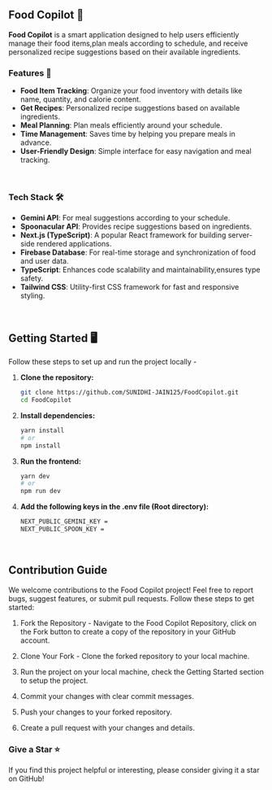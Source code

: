 ## Food Copilot 🍎

**Food Copilot** is a smart application designed to help users efficiently manage their food items,plan meals according to schedule, and receive personalized recipe suggestions based on their available ingredients.


### Features 🚀

- **Food Item Tracking**: Organize your food inventory with details like name, quantity, and calorie content.
- **Get Recipes**: Personalized recipe suggestions based on available ingredients.
- **Meal Planning**: Plan meals efficiently around your schedule.
- **Time Management**: Saves time by helping you prepare meals in advance.
- **User-Friendly Design**: Simple interface for easy navigation and meal tracking.
<br/>

### Tech Stack 🛠️

- **Gemini API**: For meal suggestions according to your schedule.
- **Spoonacular API**: Provides recipe suggestions based on ingredients.
- **Next.js (TypeScript)**: A popular React framework for building server-side rendered applications.
- **Firebase Database**: For real-time storage and synchronization of food and user data.
- **TypeScript**: Enhances code scalability and maintainability,ensures type safety.
- **Tailwind CSS**: Utility-first CSS framework for fast and responsive styling.

<br/>

## Getting Started 🖥️
Follow these steps to set up and run the project locally - 

1. **Clone the repository:**
   ```bash
   git clone https://github.com/SUNIDHI-JAIN125/FoodCopilot.git
   cd FoodCopilot
   ```

2. **Install dependencies:**
   ```bash
   yarn install
   # or
   npm install
   ```

3. **Run the frontend:**
    ```bash
    yarn dev
    # or
    npm run dev
    ```
4. **Add the following keys in the .env file (Root directory):**
    ```bash
   NEXT_PUBLIC_GEMINI_KEY =
   NEXT_PUBLIC_SPOON_KEY = 
    ```
<br/>

## Contribution Guide
We welcome contributions to the Food Copilot project! Feel free to report bugs, suggest features, or submit pull requests. Follow these steps to get started:

 1. Fork the Repository - Navigate to the Food Copilot Repository, click on the Fork button to create a copy of the repository in your GitHub account.
 
 2. Clone Your Fork - Clone the forked repository to your local machine.

 3. Run the project on your local machine, check the Getting Started section to setup the project.
 4. Commit your changes with clear commit messages.
 5. Push your changes to your forked repository.
 6. Create a pull request with your changes and details.


### Give a Star ⭐
If you find this project helpful or interesting, please consider giving it a star on GitHub! 
    



